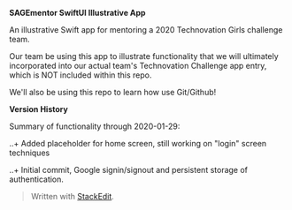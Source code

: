 ﻿**SAGEmentor SwiftUI Illustrative App**

An illustrative Swift app for mentoring a 2020 Technovation Girls challenge team.

Our team be using this app to illustrate functionality that we will ultimately incorporated into our actual team's Technovation Challenge app entry, which is NOT included within this repo.

We'll also be using this repo to learn how use Git/Github!

**Version History**

Summary of functionality through 2020-01-29:

..+ Added placeholder for home screen, still working on "login" screen techniques

..+ Initial commit, Google signin/signout and persistent storage of authentication.

> Written with [StackEdit](https://stackedit.io/).
